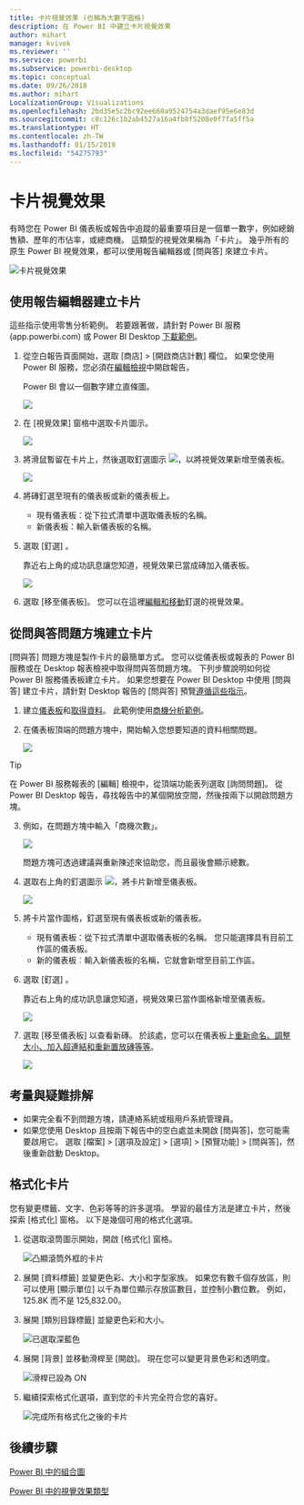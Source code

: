 ```yaml
---
title: 卡片視覺效果 (也稱為大數字圖格)
description: 在 Power BI 中建立卡片視覺效果
author: mihart
manager: kvivek
ms.reviewer: ''
ms.service: powerbi
ms.subservice: powerbi-desktop
ms.topic: conceptual
ms.date: 09/26/2018
ms.author: mihart
LocalizationGroup: Visualizations
ms.openlocfilehash: 2bd35e5c2bc92ee660a9524754a3daef95e6e83d
ms.sourcegitcommit: c8c126c1b2ab4527a16a4fb8f5208e0f7fa5ff5a
ms.translationtype: HT
ms.contentlocale: zh-TW
ms.lasthandoff: 01/15/2019
ms.locfileid: "54275793"
---
```

# <a name="card-visualizations"></a>卡片視覺效果
有時您在 Power BI 儀表板或報告中追蹤的最重要項目是一個單一數字，例如總銷售額、歷年的市佔率，或總商機。 這類型的視覺效果稱為「卡片」。 幾乎所有的原生 Power BI 視覺效果，都可以使用報告編輯器或 [問與答] 來建立卡片。

![卡片視覺效果](media/power-bi-visualization-card/pbi_opptuntiescard.png)

## <a name="create-a-card-using-the-report-editor"></a>使用報告編輯器建立卡片
這些指示使用零售分析範例。 若要跟著做，請針對 Power BI 服務 (app.powerbi.com) 或 Power BI Desktop [下載範例](../sample-datasets.md)。   

1. 從空白報告頁面開始，選取 [商店] \> [開啟商店計數] 欄位。 如果您使用 Power BI 服務，您必須在[編輯檢視](../service-interact-with-a-report-in-editing-view.md)中開啟報告。

    Power BI 會以一個數字建立直條圖。

   ![](media/power-bi-visualization-card/pbi_rptnumbertilechart.png)
2. 在 [視覺效果] 窗格中選取卡片圖示。

   ![](media/power-bi-visualization-card/power-bi-templates.png)
6. 將滑鼠暫留在卡片上，然後選取釘選圖示 ![](media/power-bi-visualization-card/pbi_pintile.png)，以將視覺效果新增至儀表板。

   ![](media/power-bi-visualization-card/power-bi-pin-icon.png)
7. 將磚釘選至現有的儀表板或新的儀表板上。

   * 現有儀表板：從下拉式清單中選取儀表板的名稱。
   * 新儀表板：輸入新儀表板的名稱。
8. 選取 [釘選] 。

   靠近右上角的成功訊息讓您知道，視覺效果已當成磚加入儀表板。

   ![](media/power-bi-visualization-card/power-bi-success2.png)
9. 選取 [移至儀表板]。 您可以在這裡[編輯和移動](../service-dashboard-edit-tile.md)釘選的視覺效果。


## <a name="create-a-card-from-the-qa-question-box"></a>從問與答問題方塊建立卡片
[問與答] 問題方塊是製作卡片的最簡單方式。 您可以從儀表板或報表的 Power BI 服務或在 Desktop 報表檢視中取得問與答問題方塊。 下列步驟說明如何從 Power BI 服務儀表板建立卡片。 如果您想要在 Power BI Desktop 中使用 [問與答] 建立卡片，請針對 Desktop 報告的 [問與答] 預覽[遵循這些指示](https://powerbi.microsoft.com/en-us/blog/power-bi-desktop-december-feature-summary/#QandA)。

1. 建立[儀表板](../service-dashboards.md)和[取得資料](../service-get-data.md)。 此範例使用[商機分析範例](../sample-opportunity-analysis.md)。

1. 在儀表板頂端的問題方塊中，開始輸入您想要知道的資料相關問題。 

   ![](media/power-bi-visualization-card/power-bi-q-and-a-box.png)

> [!TIP]
> 在 Power BI 服務報表的 [編輯] 檢視中，從頂端功能表列選取 [詢問問題]。 從 Power BI Desktop 報告，尋找報告中的某個開放空間，然後按兩下以開啟問題方塊。

3. 例如，在問題方塊中輸入「商機次數」。

   ![](media/power-bi-visualization-card/power-bi-q-and-a.png)

   問題方塊可透過建議與重新陳述來協助您，而且最後會顯示總數。  
4. 選取右上角的釘選圖示 ![](media/power-bi-visualization-card/pbi_pintile.png)，將卡片新增至儀表板。

   ![](media/power-bi-visualization-card/power-bi-pin.png)
5. 將卡片當作圖格，釘選至現有儀表板或新的儀表板。

   * 現有儀表板：從下拉式清單中選取儀表板的名稱。 您只能選擇具有目前工作區的儀表板。
   * 新的儀表板︰輸入新儀表板的名稱，它就會新增至目前工作區。
6. 選取 [釘選] 。

   靠近右上角的成功訊息讓您知道，視覺效果已當作圖格新增至儀表板。  

   ![](media/power-bi-visualization-card/power-bi-success2.png)
7. 選取 [移至儀表板] 以查看新磚。 於該處，您可以在儀表板上[重新命名、調整大小、加入超連結和重新置放磚等等](../service-dashboard-edit-tile.md)。

   ![](media/power-bi-visualization-card/power-bi-pinned.png)

## <a name="considerations-and-troubleshooting"></a>考量與疑難排解
- 如果完全看不到問題方塊，請連絡系統或租用戶系統管理員。    
- 如果您使用 Desktop 且按兩下報告中的空白處並未開啟 [問與答]，您可能需要啟用它。  選取 [檔案] > [選項及設定] > [選項] > [預覽功能] > [問與答]，然後重新啟動 Desktop。

## <a name="format-a-card"></a>格式化卡片
您有變更標籤、文字、色彩等等的許多選項。 學習的最佳方法是建立卡片，然後探索 [格式化] 窗格。 以下是幾個可用的格式化選項。 

1. 從選取滾筒圖示開始，開啟 [格式化] 窗格。 

    ![凸顯滾筒外框的卡片](media/power-bi-visualization-card/power-bi-format-card.png)
2. 展開 [資料標籤] 並變更色彩、大小和字型家族。 如果您有數千個存放區，則可以使用 [顯示單位] 以千為單位顯示存放區數目，並控制小數位數。 例如，125.8K 而不是 125,832.00。

3.  展開 [類別目錄標籤] 並變更色彩和大小。

    ![已選取深藍色](media/power-bi-visualization-card/power-bi-card-format.png)

4. 展開 [背景] 並移動滑桿至 [開啟]。  現在您可以變更背景色彩和透明度。

    ![滑桿已設為 ON](media/power-bi-visualization-card/power-bi-format-color.png)

5. 繼續探索格式化選項，直到您的卡片完全符合您的喜好。 

    ![完成所有格式化之後的卡片](media/power-bi-visualization-card/power-bi-formatted.png)

## <a name="next-steps"></a>後續步驟
[Power BI 中的組合圖](power-bi-visualization-combo-chart.md)

[Power BI 中的視覺效果類型](power-bi-visualization-types-for-reports-and-q-and-a.md)
